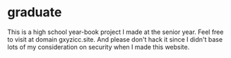# graduate

This is a high school year-book project I made at the senior year. Feel free to visit at domain gxyzicc.site.
And please don't hack it since I didn't base lots of my consideration on security when I made this website.
